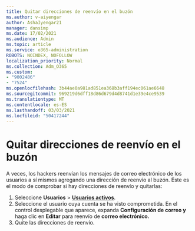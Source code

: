 ```yaml
---
title: Quitar direcciones de reenvío en el buzón
ms.author: v-aiyengar
author: AshaIyengar21
manager: dansimp
ms.date: 17/02/2021
ms.audience: Admin
ms.topic: article
ms.service: o365-administration
ROBOTS: NOINDEX, NOFOLLOW
localization_priority: Normal
ms.collection: Adm_O365
ms.custom:
- "9002486"
- "7524"
ms.openlocfilehash: 3b44ae0a981ad851ea368b3aff194ec061ae6648
ms.sourcegitcommit: 969219d6dff18d86d679d4d8741d1e39e4ce9539
ms.translationtype: MT
ms.contentlocale: es-ES
ms.lasthandoff: 03/03/2021
ms.locfileid: "50417244"
---
```

# <a name="remove-forwarding-addresses-on-the-mailbox"></a>Quitar direcciones de reenvío en el buzón

A veces, los hackers reenvían los mensajes de correo electrónico de los usuarios a sí mismos agregando una dirección de reenvío al buzón. Este es el modo de comprobar si hay direcciones de reenvío y quitarlas:

1. Seleccione **Usuarios**  >  **[Usuarios activos](https://go.microsoft.com/fwlink/p/?linkid=834822)**.
1. Seleccione el usuario cuya cuenta se ha visto comprometida. En el control desplegable que aparece, expanda **Configuración de correo y** haga clic en **Editar** para reenvío de **correo electrónico.**
1. Quite las direcciones de reenvío.
